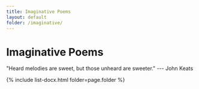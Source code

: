 ```yaml
---
title: Imaginative Poems
layout: default
folder: /imaginative/
---
```


# Imaginative Poems

"Heard melodies are sweet, but those unheard are sweeter." --- John Keats

{% include list-docx.html folder=page.folder %}
